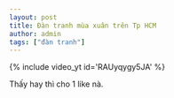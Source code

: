 ```yaml
---
layout: post
title: Đàn tranh mùa xuân trên Tp HCM
author: admin
tags: ["đàn tranh"]
---
```


{% include video_yt id='RAUyqygy5JA' %}

Thấy hay thì cho 1 like nà.
